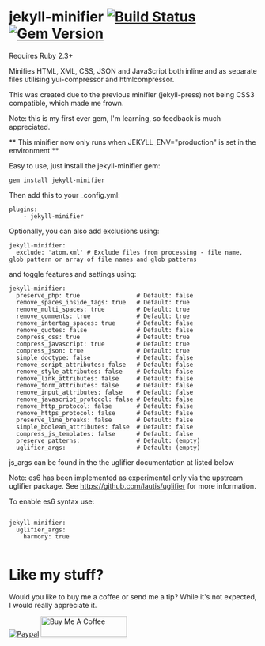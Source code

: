 # jekyll-minifier [![Build Status](https://travis-ci.org/digitalsparky/jekyll-minifier.svg?branch=master)](https://travis-ci.org/digitalsparky/jekyll-minifier) [![Gem Version](https://badge.fury.io/rb/jekyll-minifier.svg)](http://badge.fury.io/rb/jekyll-minifier)

Requires Ruby 2.3+

Minifies HTML, XML, CSS, JSON and JavaScript both inline and as separate files utilising yui-compressor and htmlcompressor.

This was created due to the previous minifier (jekyll-press) not being CSS3 compatible, which made me frown.

Note: this is my first ever gem, I'm learning, so feedback is much appreciated.

** This minifier now only runs when JEKYLL_ENV="production" is set in the environment **

Easy to use, just install the jekyll-minifier gem:

<pre><code>gem install jekyll-minifier</code></pre>

Then add this to your \_config.yml:

<pre><code>plugins:
    - jekyll-minifier
</code></pre>

Optionally, you can also add exclusions using:

<pre><code>jekyll-minifier:
  exclude: 'atom.xml' # Exclude files from processing - file name, glob pattern or array of file names and glob patterns
</code></pre>

and toggle features and settings using:

<pre><code>jekyll-minifier:
  preserve_php: true                # Default: false
  remove_spaces_inside_tags: true   # Default: true
  remove_multi_spaces: true         # Default: true
  remove_comments: true             # Default: true
  remove_intertag_spaces: true      # Default: false
  remove_quotes: false              # Default: false
  compress_css: true                # Default: true
  compress_javascript: true         # Default: true
  compress_json: true               # Default: true
  simple_doctype: false             # Default: false
  remove_script_attributes: false   # Default: false
  remove_style_attributes: false    # Default: false
  remove_link_attributes: false     # Default: false
  remove_form_attributes: false     # Default: false
  remove_input_attributes: false    # Default: false
  remove_javascript_protocol: false # Default: false
  remove_http_protocol: false       # Default: false
  remove_https_protocol: false      # Default: false
  preserve_line_breaks: false       # Default: false
  simple_boolean_attributes: false  # Default: false
  compress_js_templates: false      # Default: false
  preserve_patterns:                # Default: (empty)
  uglifier_args:                    # Default: (empty)
</code></pre>

js_args can be found in the the uglifier documentation at listed below

Note: es6 has been implemented as experimental only via the upstream uglifier package.
See https://github.com/lautis/uglifier for more information.

To enable es6 syntax use:

<pre><code>
jekyll-minifier:
  uglifier_args:
    harmony: true

</code></pre>


# Like my stuff?

Would you like to buy me a coffee or send me a tip?
While it's not expected, I would really appreciate it.

[![Paypal](https://www.paypalobjects.com/webstatic/mktg/Logo/pp-logo-100px.png)](https://paypal.me/MattSpurrier) <a href="https://www.buymeacoffee.com/digitalsparky" target="_blank"><img src="https://www.buymeacoffee.com/assets/img/custom_images/white_img.png" alt="Buy Me A Coffee" style="height: 41px !important;width: 174px !important;box-shadow: 0px 3px 2px 0px rgba(190, 190, 190, 0.5) !important;-webkit-box-shadow: 0px 3px 2px 0px rgba(190, 190, 190, 0.5) !important;" ></a>
